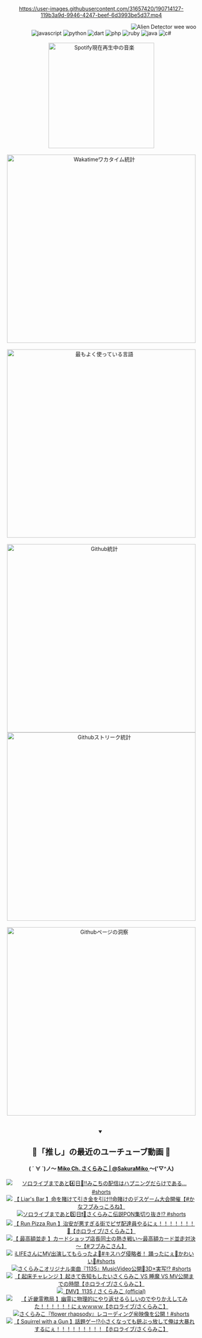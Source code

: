 <!-- START: HERO IMAGE GIF ////////// ////////// ////////// -->
<!-- <img src="@/../assets/img/gaming/ghost-of-tsushima.gif" width="100%"  alt="nellyXinwei's Hero Gif Image"/> -->
<!-- END: HERO IMAGE GIF ////////// ////////// ////////// -->

<div align="center" >  
  
<!-- START:ワンピース 第1015話「ルフィはRED ROCを使う」 -->
<https://user-images.githubusercontent.com/31657420/190714127-119b3a9d-9946-4247-beef-6d3993be5d37.mp4>
<!-- END:ワンピース 第1015話「ルフィはRED ROCを使う」 -->

<!-- START:VISITOR COUNTER -->
<div width="100%" align="right">
<img src="https://komarev.com/ghpvc/?username=nellyXinwei&label=🛸&color=grey&style=for-the-badge&labelcolor=ffffff" alt="Alien Detector wee woo"/>
</div>
<!-- END:VISITOR COUNTER -->

<!-- START: PROGRAMMING LANGUAGES -->
<!-- 色彩 Color Scheme:
#961E3A, #8A0D42, #5A0640, #4F265E, #2B355A, #3E759B, #CC4246,
#BB2649, #AD1052, #700750, #633075, #364270, #4E92C2, #FF5357
Sauce: https://www.webcreatorbox.com/inspiration/pantone-2023
-->

<img src="https://img.shields.io/badge/javascript%20-%23BB2649.svg?&style=for-the-badge&logo=javascript&logoColor=white&labelColor=961E3A" alt="javascript"/>
<img src="https://img.shields.io/badge/python%20-%23AD1052.svg?&style=for-the-badge&logo=python&logoColor=white&labelColor=8A0D42" alt="python" />
<img src="https://img.shields.io/badge/dart%20-%23700750.svg?&style=for-the-badge&logo=dart&logoColor=white&labelColor=5A0640" alt="dart"/>
<img src="https://img.shields.io/badge/php%20-%23633075.svg?&style=for-the-badge&logo=php&logoColor=white&labelColor=4F265E" alt="php"/>
<img src="https://img.shields.io/badge/ruby%20-%23364270.svg?&style=for-the-badge&logo=ruby&logoColor=white&labelColor=2B355A" alt="ruby"/>
<img src="https://img.shields.io/badge/java%20-%234E92C2.svg?&style=for-the-badge&logo=openjdk&logoColor=white&labelColor=3E759B" alt="java"/>
<img src="https://img.shields.io/badge/c%23-%23FF5357.svg?style=for-the-badge&logo=c-sharp&logoColor=white&labelColor=CC4246" alt="c#"/>  
<!-- END: PROGRAMMING LANGUAGES -->

<br>
<br>

<!-- START: MUSIC STATUS -->
  <!-- <a href="https://newojima-gsrs-20220114.vercel.app/api/now-playing?open">
    <img src="https://newojima-gsrs-20220114.vercel.app/api/now-playing" alt="Spotify現在再生中の音楽">
  </a> -->
  <img src="https://newojima-grss-20230114.vercel.app/api/spotify?border_color=transparent" alt="Spotify現在再生中の音楽" width="280px">
<!-- END: MUSIC STATUS -->

<br>
<br>

<!-- START: GITHUB STATUS -->
<!-- 色彩 Color Scheme:  #BB2649, #AD1052, #700750, #633075 -->
<img align="center" src="https://newojima-grs-20230109.vercel.app/api/wakatime?username=njtalba5127&layout=compact&langs_count=10&locale=ja&hide_title=false&title_color=fff&hide_border=true&text_color=fff&bg_color=BB2649,BB2649,633075,633075&hide=other,css,html,bash,xml,git%20config,makefile,properties,yaml,markdown,text,json,jsx" alt="Wakatimeワカタイム統計" width="500px"/>

<br>
<br>

<!-- 色彩 Color Scheme:  #633075, #364270, #4E92C2 -->
  <img align="center" src="https://newojima-grs-20230109.vercel.app/api/top-langs?username=njtalba5127&layout=compact&text_color=fff&icon_color=fff&hide_border=true&&locale=ja&hide_title=false&title_color=fff&include_all_commits=true&card_width=445&langs_count=11&hide=c%23,powershell,shaderlab,hlsl,makefile,jupyter%20notebook,python,html,css,shell,batchfile,less,liquid,hack,scss&bg_color=4F265E,633075,4E92C2" alt="最もよく使っている言語" width="500px"/>

<br>
<br>

<!-- 色彩 Color Scheme:  #4E92C2, #FF5357 -->
  <img align="center" src="https://newojima-grs-20230109.vercel.app/api?username=njtalba5127&rank_icon=github&show_icons=true&&locale=ja&title_color=fff&text_color=fff&icon_color=fff&hide_border=true&hide_title=false&count_private=true&include_all_commits=true&card_width=495&disable_animations=true&bg_color=4E92C2,4E92C2,FF5357" alt="Github統計" width="500px"/>

<br>

<img align="center" src="https://streak-stats.demolab.com?user=njtalba5127&theme=dark&hide_border=true&locale=ja&ring=BB2649&stroke=222222&background=151515&sideLabels=BB2649&currStreakLabel=ffffff&border=BB2649&fire=FF5357&currStreakNum=ffffff&sideNums=FF5357&dates=ffffff" alt="Githubストリーク統計" width="500px"/>

<br>
<br>

  <img align="center" width="500px" src="@/../assets/img/page-insights.svg" alt="Githubページの洞察"/>
  
</div>
<!-- END: GITHUB STATUS -->

<br>
<br>

<div align="center">
<details open>
  <summary>

  </summary>

  <h2 align="center">🌸「推し」の最近のユーチューブ動画 🌸</h2>
  <h4>
  ( ´ ∀ `)ノ～ 
  <a href="https://www.youtube.com/@SakuraMiko">Miko Ch. さくらみこ | @SakuraMiko
  </a>
   ～('▽^人)
  </h4>

  <!-- BEGIN YOUTUBE-CARDS -->
<a href="https://www.youtube.com/watch?v=WxEx1Cxa8AI"><img src="https://ytcards.demolab.com/?id=WxEx1Cxa8AI&title=%E3%82%BD%E3%83%AD%E3%83%A9%E3%82%A4%E3%83%96%E3%81%BE%E3%81%A7%E3%81%82%E3%81%A84%EF%B8%8F%E2%83%A3%E6%97%A5%F0%9F%8E%89%E2%80%BC%EF%B8%8F%E3%81%BF%E3%81%93%E3%81%A1%E3%81%AE%E9%85%8D%E4%BF%A1%E3%81%AF%E3%83%8F%E3%83%97%E3%83%8B%E3%83%B3%E3%82%B0%E3%81%A0%E3%82%89%E3%81%91%E3%81%A7%E3%81%82%E3%82%8B%E2%80%A6+%23shorts&lang=ja&timestamp=1729602064&background_color=%230d1117&title_color=%23ffffff&stats_color=%23dedede&max_title_lines=1&width=187&border_radius=5&duration=59" alt="ソロライブまであと4️⃣日🎉‼️みこちの配信はハプニングだらけである… #shorts" title="ソロライブまであと4️⃣日🎉‼️みこちの配信はハプニングだらけである… #shorts"></a>
<a href="https://www.youtube.com/watch?v=1fHj_hYNXxo"><img src="https://ytcards.demolab.com/?id=1fHj_hYNXxo&title=%E3%80%90+Liar%27s+Bar+%E3%80%91%E5%91%BD%E3%82%92%E8%B3%AD%E3%81%91%E3%81%A6%E5%BC%95%E3%81%8D%E9%87%91%E3%82%92%E5%BC%95%E3%81%91%E2%80%BC%E5%91%BD%E8%B3%AD%E3%81%91%E3%81%AE%E3%83%87%E3%82%B9%E3%82%B2%E3%83%BC%E3%83%A0%E5%A4%A7%E4%BC%9A%E9%96%8B%E5%82%AC%E3%80%90%23%E3%81%8B%E3%81%AA%E3%83%95%E3%83%96%E3%81%BF%E3%81%A3%E3%81%93%E3%82%8D%E3%81%AD%E3%80%91&lang=ja&timestamp=1729601931&background_color=%230d1117&title_color=%23ffffff&stats_color=%23dedede&max_title_lines=1&width=187&border_radius=5&duration=6512" alt="【 Liar's Bar 】命を賭けて引き金を引け‼命賭けのデスゲーム大会開催【#かなフブみっころね】" title="【 Liar's Bar 】命を賭けて引き金を引け‼命賭けのデスゲーム大会開催【#かなフブみっころね】"></a>
<a href="https://www.youtube.com/watch?v=8Moz6XTd8OE"><img src="https://ytcards.demolab.com/?id=8Moz6XTd8OE&title=%E3%82%BD%E3%83%AD%E3%83%A9%E3%82%A4%E3%83%96%E3%81%BE%E3%81%A7%E3%81%82%E3%81%A85%EF%B8%8F%E2%83%A3%E6%97%A5%E2%9D%97%EF%B8%8F%F0%9F%8C%B8%E3%81%95%E3%81%8F%E3%82%89%E3%81%BF%E3%81%93%E4%BC%9D%E8%AA%ACPON%E9%9B%86%E5%88%87%E3%82%8A%E6%8A%9C%E3%81%8D%E2%81%89%EF%B8%8F+%23shorts&lang=ja&timestamp=1729501207&background_color=%230d1117&title_color=%23ffffff&stats_color=%23dedede&max_title_lines=1&width=187&border_radius=5&duration=60" alt="ソロライブまであと5️⃣日❗️🌸さくらみこ伝説PON集切り抜き⁉️ #shorts" title="ソロライブまであと5️⃣日❗️🌸さくらみこ伝説PON集切り抜き⁉️ #shorts"></a>
<a href="https://www.youtube.com/watch?v=qt1cDP9u-cU"><img src="https://ytcards.demolab.com/?id=qt1cDP9u-cU&title=%E3%80%90+Run+Pizza+Run+%E3%80%91%E6%B2%BB%E5%AE%89%E3%81%8C%E6%82%AA%E3%81%99%E3%81%8E%E3%82%8B%E8%A1%97%E3%81%A7%E3%83%94%E3%82%B6%E9%85%8D%E9%81%94%E5%93%A1%E3%82%84%E3%82%8B%E3%81%AB%E3%81%87%EF%BC%81%EF%BC%81%EF%BC%81%EF%BC%81%EF%BC%81%EF%BC%81%EF%BC%81%F0%9F%8D%95%E3%80%90%E3%83%9B%E3%83%AD%E3%83%A9%E3%82%A4%E3%83%96%2F%E3%81%95%E3%81%8F%E3%82%89%E3%81%BF%E3%81%93%E3%80%91&lang=ja&timestamp=1729436082&background_color=%230d1117&title_color=%23ffffff&stats_color=%23dedede&max_title_lines=1&width=187&border_radius=5&duration=8835" alt="【 Run Pizza Run 】治安が悪すぎる街でピザ配達員やるにぇ！！！！！！！🍕【ホロライブ/さくらみこ】" title="【 Run Pizza Run 】治安が悪すぎる街でピザ配達員やるにぇ！！！！！！！🍕【ホロライブ/さくらみこ】"></a>
<a href="https://www.youtube.com/watch?v=iGYiJVHA8xs"><img src="https://ytcards.demolab.com/?id=iGYiJVHA8xs&title=%E3%80%90+%E6%9C%80%E9%AB%98%E9%A1%8D%E4%B8%A6%E8%B5%B0+%E3%80%91%E3%82%AB%E3%83%BC%E3%83%89%E3%82%B7%E3%83%A7%E3%83%83%E3%83%97%E5%BA%97%E9%95%B7%E5%90%8C%E5%A3%AB%E3%81%AE%E7%86%B1%E3%81%8D%E6%88%A6%E3%81%84%EF%BD%9E%E6%9C%80%E9%AB%98%E9%A1%8D%E3%82%AB%E3%83%BC%E3%83%89%E4%B8%A6%E8%B5%B0%E5%AF%BE%E6%B1%BA%EF%BD%9E%E3%80%90%23%E3%83%95%E3%83%96%E3%81%BF%E3%81%93%E3%81%95%E3%82%93%E3%80%91&lang=ja&timestamp=1729417171&background_color=%230d1117&title_color=%23ffffff&stats_color=%23dedede&max_title_lines=1&width=187&border_radius=5&duration=19181" alt="【 最高額並走 】カードショップ店長同士の熱き戦い～最高額カード並走対決～【#フブみこさん】" title="【 最高額並走 】カードショップ店長同士の熱き戦い～最高額カード並走対決～【#フブみこさん】"></a>
<a href="https://www.youtube.com/watch?v=G6Z2r2-uhYY"><img src="https://ytcards.demolab.com/?id=G6Z2r2-uhYY&title=iLIFE%E3%81%95%E3%82%93%E3%81%ABMV%E5%87%BA%E6%BC%94%E3%81%97%E3%81%A6%E3%82%82%E3%82%89%E3%81%A3%E3%81%9F%E3%82%88%F0%9F%A5%B0%23%E3%82%AD%E3%82%B9%E3%83%8F%E3%82%B0%E4%BE%B5%E7%95%A5%E8%80%85%EF%BC%81+%E8%B8%8A%E3%81%A3%E3%81%9F%E3%81%AB%E3%81%87%F0%9F%8C%B8%E3%81%8B%E3%82%8F%E3%81%84%E3%81%84%F0%9F%A9%B7%23shorts&lang=ja&timestamp=1729328422&background_color=%230d1117&title_color=%23ffffff&stats_color=%23dedede&max_title_lines=1&width=187&border_radius=5&duration=19" alt="iLIFEさんにMV出演してもらったよ🥰#キスハグ侵略者！ 踊ったにぇ🌸かわいい🩷#shorts" title="iLIFEさんにMV出演してもらったよ🥰#キスハグ侵略者！ 踊ったにぇ🌸かわいい🩷#shorts"></a>
<a href="https://www.youtube.com/watch?v=Jt2hP9gHYTM"><img src="https://ytcards.demolab.com/?id=Jt2hP9gHYTM&title=%E3%81%95%E3%81%8F%E3%82%89%E3%81%BF%E3%81%93%E3%82%AA%E3%83%AA%E3%82%B8%E3%83%8A%E3%83%AB%E6%A5%BD%E6%9B%B2%E3%80%8E1135%E3%80%8FMusicVideo%E5%85%AC%E9%96%8B%F0%9F%8C%B83D%C3%97%E5%AE%9F%E5%86%99%E2%81%89+%23shorts&lang=ja&timestamp=1729319700&background_color=%230d1117&title_color=%23ffffff&stats_color=%23dedede&max_title_lines=1&width=187&border_radius=5&duration=31" alt="さくらみこオリジナル楽曲『1135』MusicVideo公開🌸3D×実写⁉ #shorts" title="さくらみこオリジナル楽曲『1135』MusicVideo公開🌸3D×実写⁉ #shorts"></a>
<a href="https://www.youtube.com/watch?v=-wagxC_Ghms"><img src="https://ytcards.demolab.com/?id=-wagxC_Ghms&title=%E3%80%90+%E8%B5%B7%E5%BA%8A%E3%83%81%E3%83%A3%E3%83%AC%E3%83%B3%E3%82%B8+%E3%80%91%E8%B5%B7%E3%81%8D%E3%81%A6%E5%91%8A%E7%9F%A5%E3%82%82%E3%81%97%E3%81%9F%E3%81%84%E3%81%95%E3%81%8F%E3%82%89%E3%81%BF%E3%81%93+VS+%E7%9D%A1%E9%AD%94+VS+MV%E5%85%AC%E9%96%8B%E3%81%BE%E3%81%A7%E3%81%AE%E6%99%82%E9%96%93%E3%80%90%E3%83%9B%E3%83%AD%E3%83%A9%E3%82%A4%E3%83%96%2F%E3%81%95%E3%81%8F%E3%82%89%E3%81%BF%E3%81%93%E3%80%91&lang=ja&timestamp=1729305478&background_color=%230d1117&title_color=%23ffffff&stats_color=%23dedede&max_title_lines=1&width=187&border_radius=5&duration=1559" alt="【 起床チャレンジ 】起きて告知もしたいさくらみこ VS 睡魔 VS MV公開までの時間【ホロライブ/さくらみこ】" title="【 起床チャレンジ 】起きて告知もしたいさくらみこ VS 睡魔 VS MV公開までの時間【ホロライブ/さくらみこ】"></a>
<a href="https://www.youtube.com/watch?v=6UFDwp3EFQY"><img src="https://ytcards.demolab.com/?id=6UFDwp3EFQY&title=%E3%80%90MV%E3%80%911135+%2F+%E3%81%95%E3%81%8F%E3%82%89%E3%81%BF%E3%81%93+%28official%29&lang=ja&timestamp=1729305248&background_color=%230d1117&title_color=%23ffffff&stats_color=%23dedede&max_title_lines=1&width=187&border_radius=5&duration=246" alt="【MV】1135 / さくらみこ (official)" title="【MV】1135 / さくらみこ (official)"></a>
<a href="https://www.youtube.com/watch?v=rftemPsW6k8"><img src="https://ytcards.demolab.com/?id=rftemPsW6k8&title=%E3%80%90+%E8%BF%91%E7%95%BF%E9%9C%8A%E5%8B%99%E5%B1%80+%E3%80%91%E5%B9%BD%E9%9C%8A%E3%81%AB%E7%89%A9%E7%90%86%E7%9A%84%E3%81%AB%E3%82%84%E3%82%8A%E8%BF%94%E3%81%9B%E3%82%8B%E3%82%89%E3%81%97%E3%81%84%E3%81%AE%E3%81%A7%E3%82%84%E3%82%8A%E3%81%8B%E3%81%88%E3%81%97%E3%81%A6%E3%81%BF%E3%81%9F%EF%BC%81%EF%BC%81%EF%BC%81%EF%BC%81%EF%BC%81%EF%BC%81%E3%81%AB%E3%81%87%EF%BD%97%EF%BD%97%EF%BD%97%EF%BD%97%E3%80%90%E3%83%9B%E3%83%AD%E3%83%A9%E3%82%A4%E3%83%96%2F%E3%81%95%E3%81%8F%E3%82%89%E3%81%BF%E3%81%93%E3%80%91&lang=ja&timestamp=1729275914&background_color=%230d1117&title_color=%23ffffff&stats_color=%23dedede&max_title_lines=1&width=187&border_radius=5&duration=17783" alt="【 近畿霊務局 】幽霊に物理的にやり返せるらしいのでやりかえしてみた！！！！！！にぇｗｗｗｗ【ホロライブ/さくらみこ】" title="【 近畿霊務局 】幽霊に物理的にやり返せるらしいのでやりかえしてみた！！！！！！にぇｗｗｗｗ【ホロライブ/さくらみこ】"></a>
<a href="https://www.youtube.com/watch?v=1_oqLfZg6EU"><img src="https://ytcards.demolab.com/?id=1_oqLfZg6EU&title=%E3%81%95%E3%81%8F%E3%82%89%E3%81%BF%E3%81%93%E3%80%8Eflower+rhapsody%E3%80%8F%E3%83%AC%E3%82%B3%E3%83%BC%E3%83%87%E3%82%A3%E3%83%B3%E3%82%B0%E3%8A%99%EF%B8%8F%E6%98%A0%E5%83%8F%E3%82%92%E5%85%AC%E9%96%8B%EF%BC%81%23shorts&lang=ja&timestamp=1729155601&background_color=%230d1117&title_color=%23ffffff&stats_color=%23dedede&max_title_lines=1&width=187&border_radius=5&duration=34" alt="さくらみこ『flower rhapsody』レコーディング㊙️映像を公開！#shorts" title="さくらみこ『flower rhapsody』レコーディング㊙️映像を公開！#shorts"></a>
<a href="https://www.youtube.com/watch?v=YKTQNN0sujM"><img src="https://ytcards.demolab.com/?id=YKTQNN0sujM&title=%E3%80%90+Squirrel+with+a+Gun+%E3%80%91%E8%A9%B1%E9%A1%8C%E3%82%B2%E3%83%BC%E2%81%89%E5%B0%8F%E3%81%95%E3%81%8F%E3%81%AA%E3%81%A3%E3%81%A6%E3%82%82%E9%8A%83%E3%81%B6%E3%81%A3%E6%94%BE%E3%81%97%E3%81%A6%E4%BF%BA%E3%81%AF%E5%A4%A7%E6%9A%B4%E3%82%8C%E3%81%99%E3%82%8B%E3%81%AB%E3%81%87%EF%BC%81%EF%BC%81%EF%BC%81%EF%BC%81%EF%BC%81%EF%BC%81%EF%BC%81%EF%BC%81%EF%BC%81%E3%80%90%E3%83%9B%E3%83%AD%E3%83%A9%E3%82%A4%E3%83%96%2F%E3%81%95%E3%81%8F%E3%82%89%E3%81%BF%E3%81%93%E3%80%91&lang=ja&timestamp=1728921769&background_color=%230d1117&title_color=%23ffffff&stats_color=%23dedede&max_title_lines=1&width=187&border_radius=5&duration=10178" alt="【 Squirrel with a Gun 】話題ゲー⁉小さくなっても銃ぶっ放して俺は大暴れするにぇ！！！！！！！！！【ホロライブ/さくらみこ】" title="【 Squirrel with a Gun 】話題ゲー⁉小さくなっても銃ぶっ放して俺は大暴れするにぇ！！！！！！！！！【ホロライブ/さくらみこ】"></a>
<!-- END YOUTUBE-CARDS -->

</div>
  
</details>
